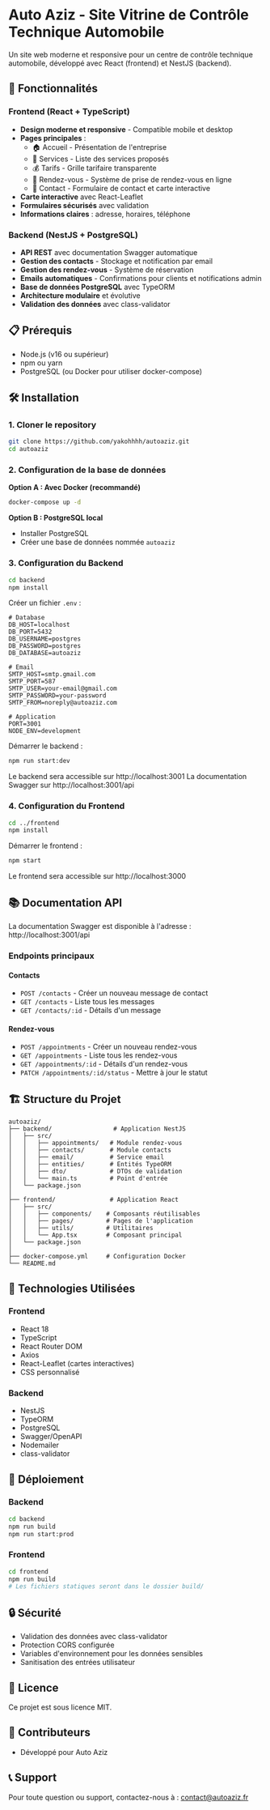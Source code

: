 # Auto Aziz - Site Vitrine de Contrôle Technique Automobile

Un site web moderne et responsive pour un centre de contrôle technique automobile, développé avec React (frontend) et NestJS (backend).

## 🚀 Fonctionnalités

### Frontend (React + TypeScript)
- **Design moderne et responsive** - Compatible mobile et desktop
- **Pages principales** :
  - 🏠 Accueil - Présentation de l'entreprise
  - 🔧 Services - Liste des services proposés
  - 💰 Tarifs - Grille tarifaire transparente
  - 📅 Rendez-vous - Système de prise de rendez-vous en ligne
  - 📍 Contact - Formulaire de contact et carte interactive
- **Carte interactive** avec React-Leaflet
- **Formulaires sécurisés** avec validation
- **Informations claires** : adresse, horaires, téléphone

### Backend (NestJS + PostgreSQL)
- **API REST** avec documentation Swagger automatique
- **Gestion des contacts** - Stockage et notification par email
- **Gestion des rendez-vous** - Système de réservation
- **Emails automatiques** - Confirmations pour clients et notifications admin
- **Base de données PostgreSQL** avec TypeORM
- **Architecture modulaire** et évolutive
- **Validation des données** avec class-validator

## 📋 Prérequis

- Node.js (v16 ou supérieur)
- npm ou yarn
- PostgreSQL (ou Docker pour utiliser docker-compose)

## 🛠️ Installation

### 1. Cloner le repository
```bash
git clone https://github.com/yakohhhh/autoaziz.git
cd autoaziz
```

### 2. Configuration de la base de données

**Option A : Avec Docker (recommandé)**
```bash
docker-compose up -d
```

**Option B : PostgreSQL local**
- Installer PostgreSQL
- Créer une base de données nommée `autoaziz`

### 3. Configuration du Backend

```bash
cd backend
npm install
```

Créer un fichier `.env` :
```env
# Database
DB_HOST=localhost
DB_PORT=5432
DB_USERNAME=postgres
DB_PASSWORD=postgres
DB_DATABASE=autoaziz

# Email
SMTP_HOST=smtp.gmail.com
SMTP_PORT=587
SMTP_USER=your-email@gmail.com
SMTP_PASSWORD=your-password
SMTP_FROM=noreply@autoaziz.com

# Application
PORT=3001
NODE_ENV=development
```

Démarrer le backend :
```bash
npm run start:dev
```

Le backend sera accessible sur http://localhost:3001
La documentation Swagger sur http://localhost:3001/api

### 4. Configuration du Frontend

```bash
cd ../frontend
npm install
```

Démarrer le frontend :
```bash
npm start
```

Le frontend sera accessible sur http://localhost:3000

## 📚 Documentation API

La documentation Swagger est disponible à l'adresse : http://localhost:3001/api

### Endpoints principaux

#### Contacts
- `POST /contacts` - Créer un nouveau message de contact
- `GET /contacts` - Liste tous les messages
- `GET /contacts/:id` - Détails d'un message

#### Rendez-vous
- `POST /appointments` - Créer un nouveau rendez-vous
- `GET /appointments` - Liste tous les rendez-vous
- `GET /appointments/:id` - Détails d'un rendez-vous
- `PATCH /appointments/:id/status` - Mettre à jour le statut

## 🏗️ Structure du Projet

```
autoaziz/
├── backend/                 # Application NestJS
│   ├── src/
│   │   ├── appointments/   # Module rendez-vous
│   │   ├── contacts/       # Module contacts
│   │   ├── email/          # Service email
│   │   ├── entities/       # Entités TypeORM
│   │   ├── dto/            # DTOs de validation
│   │   └── main.ts         # Point d'entrée
│   └── package.json
│
├── frontend/               # Application React
│   ├── src/
│   │   ├── components/    # Composants réutilisables
│   │   ├── pages/         # Pages de l'application
│   │   ├── utils/         # Utilitaires
│   │   └── App.tsx        # Composant principal
│   └── package.json
│
├── docker-compose.yml     # Configuration Docker
└── README.md
```

## 🎨 Technologies Utilisées

### Frontend
- React 18
- TypeScript
- React Router DOM
- Axios
- React-Leaflet (cartes interactives)
- CSS personnalisé

### Backend
- NestJS
- TypeORM
- PostgreSQL
- Swagger/OpenAPI
- Nodemailer
- class-validator

## 🚀 Déploiement

### Backend
```bash
cd backend
npm run build
npm run start:prod
```

### Frontend
```bash
cd frontend
npm run build
# Les fichiers statiques seront dans le dossier build/
```

## 🔒 Sécurité

- Validation des données avec class-validator
- Protection CORS configurée
- Variables d'environnement pour les données sensibles
- Sanitisation des entrées utilisateur

## 📝 Licence

Ce projet est sous licence MIT.

## 👥 Contributeurs

- Développé pour Auto Aziz

## 📞 Support

Pour toute question ou support, contactez-nous à : contact@autoaziz.fr